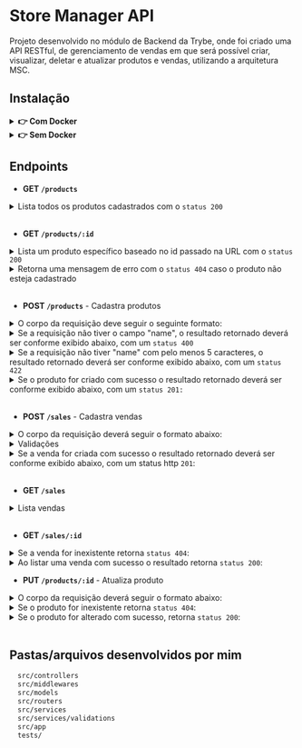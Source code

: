 # Store Manager API

Projeto desenvolvido no módulo de Backend da Trybe, onde foi criado uma API RESTful, de gerenciamento de vendas em que será possível criar, visualizar, deletar e atualizar produtos e vendas, utilizando a arquitetura MSC.

## Instalação

<details>
  
 <summary><strong>👉 Com Docker</strong></summary> 
  
  **:warning: Antes de começar, seu docker-compose precisa estar na versão 1.29 ou superior. [Veja aqui](https://www.digitalocean.com/community/tutorials/how-to-install-and-use-docker-compose-on-ubuntu-20-04-pt) ou [na documentação](https://docs.docker.com/compose/install/) como instalá-lo. No primeiro artigo, você pode substituir onde está com `1.26.0` por `1.29.2`.**
  
  > :information_source: Rode os serviços `node` e `db` com o comando `docker-compose up -d`.
  
  - Lembre-se de parar o `mysql` se estiver usando localmente na porta padrão (`3306`), ou adapte, caso queria fazer uso da aplicação em containers;
  - Esses serviços irão inicializar um container chamado `store_manager` e outro chamado `store_manager_db`;
  - A partir daqui você pode rodar o container `store_manager` via CLI ou abri-lo no VS Code.
  
  > :information_source: Opção 1: Use o comando `docker-compose run --rm node npm test`, ou para acessar o container e executar lá:
  
  > :information_source: Opção 2: Use o comando `docker exec -it store_manager bash` e sigas passos abaixo.
  
  - Ele te dará acesso ao terminal interativo do container criado pelo compose, que está rodando em segundo plano.
  
  > :information_source: Instale as dependências [**Caso existam**] com `npm install` dentro do container store_manager
  
  - **:warning: Atenção:** Caso opte por utilizar o Docker, **TODOS** os comandos disponíveis no `package.json` (npm start, npm test, npm run dev, ...) devem ser executados **DENTRO** do container, ou seja, no terminal que aparece após a execução do comando `docker exec` citado acima.
  
  - **:warning: Atenção:** O **git** dentro do container não vem configurado com suas credenciais. Ou faça os commits fora do container, ou configure as suas credenciais do git dentro do container.
</details>

<details>
  <summary><strong>👉 Sem Docker</strong></summary>
  > :information_source: Instale as dependências [**Caso existam**] com `npm install`
  
  - **⚠️ **Atenção**** Não rode o comando npm audit fix! Ele atualiza várias dependências do projeto, e essa atualização gera conflitos com o avaliador.
  - **⚠️ **Atenção**** A versão do `Node.js` e `NPM` a ser utilizada é `"node": ">=16.0.0"` e `"npm": ">=7.0.0"`, como descrito na chave `engines` no arquivo `package.json`. Idealmente deve-se utilizar o Node.js na versão `16.14`, a versão na qual este projeto foi testado.
  - Crie um arquivo `.env` na raiz do projeto seguindo o padrão do arquivo [`env.example`](./env.example) e o modifique de acordo com a necessidade.
  - Coloque `env $(cat .env)` antes de qualquer comando que for executar, por exemplo:
  
  ```bash
  env $(cat .env) npm run dev
  ```
</details>

## Endpoints
- <strong>GET `/products` </strong>

<details>
  <summary>Lista todos os produtos cadastrados com o <code>status 200</code></summary>

  ```json
  [
    {
      "id": 1,
      "name": "Martelo de Thor"
    },
    {
      "id": 2,
      "name": "Traje de encolhimento"
    }
    /* ... */
  ]
  ```
</details>

<br>

- <strong>GET `/products/:id` </strong>

<details>
  <summary>Lista um produto específico baseado no id passado na URL com o <code>status 200</code></summary>
  
  ```json
    {
      "id": 1,
      "name": "Martelo de Thor"
    }
  ```
</details>

<details>
  <summary>Retorna uma mensagem de erro com o <code>status 404</code> caso o produto não esteja cadastrado</summary>
  
  ```json
    { "message": "Product not found" }
  ```
</details>

<br>

- <strong> POST `/products`</strong> - Cadastra produtos

<details>
  <summary>O corpo da requisição deve seguir o seguinte formato:</summary>

  ```json
    {
      "id": 4,
      "name": "ProdutoX"
    }
  ```
</details>
<details>
  <summary>Se a requisição não tiver o campo "name", o resultado retornado deverá ser conforme exibido abaixo, com um <code>status 400</code></summary>

  ```json
  { "message": "\"name\" is required" }
  ```
</details>
<details>
  <summary>Se a requisição não tiver "name" com pelo menos 5 caracteres, o resultado retornado deverá ser conforme exibido abaixo, com um <code>status 422</code></summary>

  ```json
  { "message": "\"name\" length must be at least 5 characters long" }
  ```
</details>
<details>
  <summary>Se o produto for criado com sucesso o resultado retornado deverá ser conforme exibido abaixo, com um <code>status 201:</code></summary>

  ```json
  {
    "id": 4,
    "name": "ProdutoX"
  }
  ```
</details>

<br> 

- <strong> POST `/sales`</strong> - Cadastra vendas


<details>
  <summary>O corpo da requisição deverá seguir o formato abaixo:</summary>

  ```json
    [
      {
        "productId": 1,
        "quantity": 1
      },
      {
        "productId": 2,
        "quantity": 5
      }
    ]
  ```
</details>
<details>
  <summary>Validações</summary>
  
  - Se algum dos itens da requisição não tiver o campo `productId`, retorna status http `400`:

  ```json
  { "message": "\"productId\" is required" }
  ```


  - Se algum dos itens da requisição não tiver o campo `quantity`, retorna status http `400` :

  ```json
  { "message": "\"quantity\" is required" }
  ```

  - Se a requisição tiver algum item em que o campo `quantity` seja menor ou igual a zero, retorna status http `422`:

  ```json
  { "message": "\"quantity\" must be greater than or equal to 1" }
  ```

  - Se o campo `productId` do item da requisição não existir no banco de dados, retorna status http `404`:

  ```json
  { "message": "Product not found" }
  ```

  - Se a requisição tiver algum item cujo campo `productId` não existe no banco de dados, retorna status http `404`:

  ```json
  { "message": "Product not found" }
  ```
</details>
<details>
  <summary>Se a venda for criada com sucesso o resultado retornado deverá ser conforme exibido abaixo, com um status http <code>201</code>:</summary>
   - 

  ```json
  {
    "id": 3,
    "itemsSold": [
      {
        "productId": 1,
        "quantity": 1
      },
      {
        "productId": 2,
        "quantity": 5
      }
    ]
  }
  ```
</details>

<br> 

- <strong>GET `/sales`</strong>

<details>
  <summary>Lista vendas</summary>

- Exemplo de retorno:

  ```json
  [
    {
      "saleId": 1,
      "date": "2021-09-09T04:54:29.000Z",
      "productId": 1,
      "quantity": 2
    },
    {
      "saleId": 1,
      "date": "2021-09-09T04:54:54.000Z",
      "productId": 2,
      "quantity": 2
    }

    /* ... */
  ]
  ```
</details>

<br>

- <strong>GET `/sales/:id`</strong>

<details>
  <summary>Se a venda for inexistente retorna <code>status 404</code>:</summary>

  ```json
  { "message": "Sale not found" }
  ```
</details>
<details>
  <summary>
    Ao listar uma venda com sucesso o resultado retorna <code>status 200</code>:
  </summary>

  ```json
  [
    {
      "date": "2021-09-09T04:54:29.000Z",
      "productId": 1,
      "quantity": 2
    },
    {
      "date": "2021-09-09T04:54:54.000Z",
      "productId": 2,
      "quantity": 2
    }

    /* ... */
  ]
  ```
</details>

- <strong>PUT `/products/:id`</strong> - Atualiza produto

<details>
  <summary>O corpo da requisição deverá seguir o formato abaixo:</summary>

  ```json
    {
      "name": "Martelo do Batman"
    }
  ```
</details>
<details>
  <summary>Se o produto for inexistente retorna <code>status 404</code>:</summary>

  ```json
      { "message": "Product not found" }
  ```
</details>
<details>
  <summary>Se o produto for alterado com sucesso, retorna <code>status 200</code>:</summary>

  ```json
    {
      "id": 1,
      "name": "Martelo do Batman"
    }
  ```
</details>

<br>

## Pastas/arquivos desenvolvidos por mim

```bash
  src/controllers
  src/middlewares
  src/models
  src/routers
  src/services
  src/services/validations
  src/app
  tests/
```
